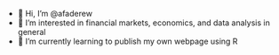 - 👋 Hi, I’m @afaderew
- 👀 I’m interested in financial markets, economics, and data analysis in general
- 🌱 I’m currently learning to publish my own webpage using R

<!---
afaderew/afaderew is a ✨ special ✨ repository because its `README.md` (this file) appears on your GitHub profile.
You can click the Preview link to take a look at your changes.
--->

